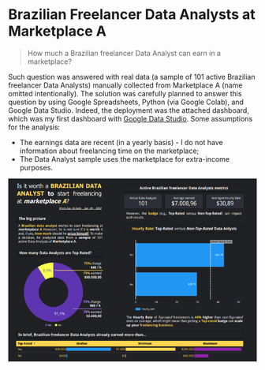 # Brazilian Freelancer Data Analysts at Marketplace A

> How much a Brazilian freelancer Data Analyst can earn in a marketplace?

Such question was answered with real data (a sample of 101 active Brazilian freelancer Data Analysts) manually collected from Marketplace A (name omitted intentionally). The solution was carefully planned to answer this question by using Google Spreadsheets, Python (via Google Colab), and Google Data Studio. Indeed, the deployment was the attached dashboard, which was my first dashboard with [Google Data Studio](https://datastudio.google.com/s/gBqM5RTHvpE). Some assumptions for the analysis:

 * The earnings data are recent (in a yearly basis) - I do not have information about freelancing time on the marketplace;
 * The Data Analyst sample uses the marketplace for extra-income purposes.

<img width="650" alt="CRISP-DM Methodology" src="https://github.com/OviedoVR/DA_Projects_Portifolio/blob/main/BR_Data_Analysts_Marketplace_A/GoogleDataStudioReport.png">

